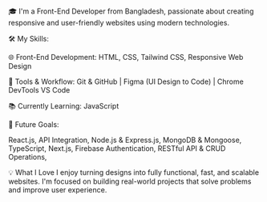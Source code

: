 🎓 I'm a Front-End Developer from Bangladesh, passionate about creating responsive and user-friendly websites using modern technologies.

🛠️ My Skills:

🌐 Front-End Development:
HTML, CSS,
Tailwind CSS,
Responsive Web Design

🧩 Tools & Workflow:
Git & GitHub
|
Figma (UI Design to Code)
|
Chrome DevTools
VS Code

📚 Currently Learning: 
JavaScript

🎯 Future Goals:


React.js,
API Integration,
Node.js & Express.js,
MongoDB & Mongoose,
TypeScript,
Next.js,
Firebase Authentication,
RESTful API & CRUD Operations,


💡 What I Love
I enjoy turning designs into fully functional, fast, and scalable websites. I'm focused on building real-world projects that solve problems and improve user experience.

